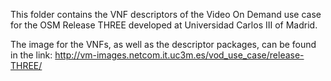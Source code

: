 This folder contains the VNF descriptors of the Video On Demand use case for the OSM Release THREE developed at Universidad Carlos III of Madrid.

The image for the VNFs, as well as the descriptor packages, can be found in the link: http://vm-images.netcom.it.uc3m.es/vod_use_case/release-THREE/
